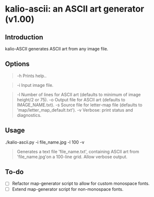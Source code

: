 kalio-ascii: an ASCII art generator (v1.00)
===========================================

Introduction
------------

kalio-ASCII generates ASCII art from any image file.

Options
-------

> -h	Prints help..

> -i	Input image file.

> -l	Number of lines for ASCII art (defaults to minimum of image height/2 or 75).
> -o	Output file for ASCII art (defaults to IMAGE_NAME.txt).
> -s	Source file for letter-map file (defaults to 'map/letter_map_default.txt').
> -v	Verbose: print status and diagnostics.

Usage
-----
./kalio-ascii.py -i file_name.jpg -l 100 -v

> Generates a text file 'file_name.txt', containing ASCII art from 'file_name.jpg'on a 100-line grid. Allow verbose output. 

To-do
-----

- [ ] Refactor map-generator script to allow for custom monospace fonts.
- [ ] Extend map-generator script for non-monospace fonts.
